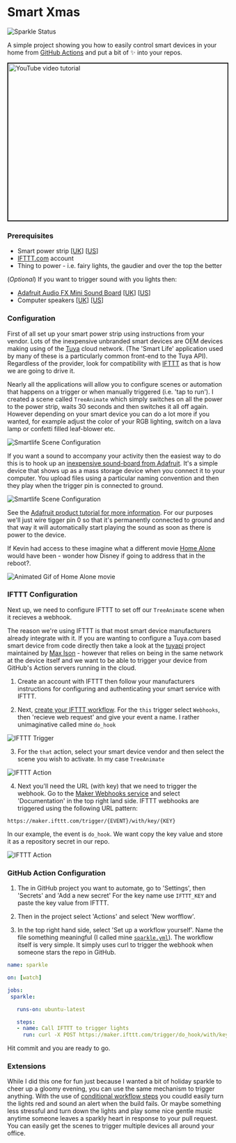 # Smart Xmas

![Sparkle Status](https://github.com/martinwoodward/smart-xmas/workflows/sparkle/badge.svg)

A simple project showing you how to easily control smart devices in your home from [GitHub Actions](https://github.com/features/actions) and put a bit of :sparkles: into your repos.

<a href="http://www.youtube.com/watch?feature=player_embedded&v=xu5EgEFW4is
" target="_blank"><img src="http://img.youtube.com/vi/xu5EgEFW4is/0.jpg" 
alt="YouTube video tutorial" width="540" height="360" border="2" /></a>


### Prerequisites

 - Smart power strip [[UK](https://amzn.to/2M9geWH)] [[US](https://amzn.to/2YOdDGC)]
 - [IFTTT.com](https://ifttt.com/) account
 - Thing to power - i.e. fairy lights, the gaudier and over the top the better
 
(_Optional_) If you want to trigger sound with you lights then:
 
 - [Adafruit Audio FX Mini Sound Board](https://www.adafruit.com/product/2341) [[UK](https://amzn.to/2EewFwk)] [[US](https://amzn.to/2RTpWQj)]
 - Computer speakers [[UK](https://amzn.to/35l6e4b)] [[US](https://amzn.to/2LRTbPG)]

### Configuration

First of all set up your smart power strip using instructions from your vendor. Lots of the inexpensive unbranded smart devices are OEM devices making using of the [Tuya](http://tuya.com/) cloud network. (The 'Smart Life' application used by many of these is a particularly common front-end to the Tuya API). Regardless of the provider, look for compatibility with [IFTTT](https://ifttt.com/) as that is how we are going to drive it.

Nearly all the applications will allow you to configure scenes or automation that happens on a trigger or when manually triggered (i.e. 'tap to run').  I created a scene called `TreeAnimate` which simply switches on all the power to the power strip, waits 30 seconds and then switches it all off again. However depending on your smart device you can do a lot more if you wanted, for example adjust the color of your RGB lighting, switch on a lava lamp or confetti filled leaf-blower etc.

![Smartlife Scene Configuration](/images/smartlife-scene.png)

If you want a sound to accompany your activity then the easiest way to do this is to hook up an [inexpensive sound-board from Adafruit](https://www.adafruit.com/product/2341). It's a simple device that shows up as a mass storage device when you connect it to your computer. You upload files using a particular naming convention and then they play when the trigger pin is connected to ground. 

![Smartlife Scene Configuration](/images/soundboard.jpg)

See the [Adafruit product tutorial for more information](https://learn.adafruit.com/adafruit-audio-fx-sound-board/triggering-audio). For our purposes we'll just wire tigger pin 0 so that it's permanently connected to ground and that way it will automatically start playing the sound as soon as there is power to the device.

If Kevin had access to these imagine what a different movie [Home Alone](https://amzn.to/2PJTkpD) would have been - wonder how Disney if going to address that in the reboot?.

![Animated Gif of Home Alone movie](https://media.giphy.com/media/L7r3oyzMECdnG/giphy.gif)

### IFTTT Configuration

Next up, we need to configure IFTTT to set off our `TreeAnimate` scene when it recieves a webhook.

The reason we're using IFTTT is that most smart device manufacturers already integrate with it. If you are wanting to configure a Tuya.com based smart device from code directly then take a look at the [tuyapi](https://github.com/codetheweb/tuyapi) project maintained by [Max Ison](https://github.com/codetheweb) - however that relies on being in the same network at the device itself and we want to be able to trigger your device from GitHub's Action servers running in the cloud.

  1. Create an account with IFTTT then follow your manufacturers instructions for configuring and authenticating your smart service with IFTTT. 

  2. Next, [create your IFTTT workflow](https://ifttt.com/create). For the `this` trigger select `Webhooks`, then 'recieve web request' and give your event a name. I rather unimaginative called mine `do_hook`

  ![IFTTT Trigger](/images/ifttt-webhook.png)

  3. For the `that` action, select your smart device vendor and then select the scene you wish to activate. In my case `TreeAnimate`

  ![IFTTT Action](/images/ifttt-action.png)

  4. Next you'll need the URL (with key) that we need to trigger the webhook. Go to the [Maker Webhooks service](https://ifttt.com/maker_webhooks/) and select 'Documentation' in the top right land side. IFTTT webhooks are triggered using the following URL pattern:

  ```
  https://maker.ifttt.com/trigger/{EVENT}/with/key/{KEY}
  ```
  
  In our example, the event is `do_hook`. We want copy the key value and store it as a repository secret in our repo.

  ![IFTTT Action](/images/ifttt-url.png)

### GitHub Action Configuration

 1. The in GitHub project you want to automate, go to 'Settings', then 'Secrets' and 'Add a new secret' For the key name use `IFTTT_KEY` and paste the key value from IFTTT.

 2. Then in the project select 'Actions' and select 'New worfflow'.

 3. In the top right hand side, select 'Set up a workflow yourself'. Name the file something meaningful (I called mine [`sparkle.yml`](https://github.com/martinwoodward/smart-xmas/blob/master/.github/workflows/sparkle.yml)). The workflow itself is very simple. It simply uses curl to trigger the webhook when someone stars the repo in GitHub.

 ```yaml
name: sparkle

on: [watch]

jobs:
  sparkle:

    runs-on: ubuntu-latest

    steps:
    - name: Call IFTTT to trigger lights
      run: curl -X POST https://maker.ifttt.com/trigger/do_hook/with/key/${{ secrets.IFTTT_KEY }}
 ```

Hit commit and you are ready to go.

### Extensions

While I did this one for fun just because I wanted a bit of holiday sparkle to cheer up a gloomy evening, you can use the same mechanism to trigger anything. With the use of [conditional workflow steps](https://help.github.com/en/actions/automating-your-workflow-with-github-actions/workflow-syntax-for-github-actions#jobsjob_idif) you coudld easily turn the lights red and sound an alert when the build fails. Or maybe something less stressful and turn down the lights and play some nice gentle music anytime someone leaves a sparkly heart in response to your pull request. You can easily get the scenes to trigger multiple devices all around your office.

